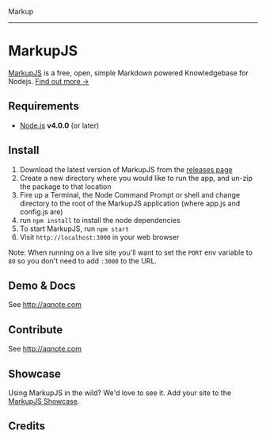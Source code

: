 Markup

----

MarkupJS
======

[MarkupJS](http://aqnote.com) is a free, open, simple Markdown powered Knowledgebase for Nodejs. [Find out more &rarr;](http://aqnote.com)

Requirements
------------

* [Node.js](http://nodejs.org) **v4.0.0** (or later)

Install
-------

1. Download the latest version of MarkupJS from the [releases page](https://github.com/aqnotecom/markupjs)
2. Create a new directory where you would like to run the app, and un-zip the package to that location
3. Fire up a Terminal, the Node Command Prompt or shell and change directory to the root of the MarkupJS application (where app.js and config.js are)
4. run `npm install` to install the node dependencies
5. To start MarkupJS, run `npm start`
6. Visit `http://localhost:3000` in your web browser

Note: When running on a live site you'll want to set the `PORT` env variable to `80` so you don't need to add `:3000` to the URL.

Demo & Docs
-----------

See http://aqnote.com

Contribute
----------

See http://aqnote.com

Showcase
--------

Using MarkupJS in the wild? We'd love to see it. Add your site to the [MarkupJS Showcase](https://github.com/aqnotecom/markupjs/wiki).

Credits
-------

